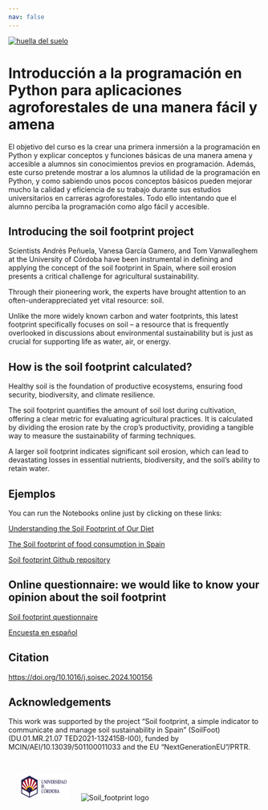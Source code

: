 ```yaml
---
nav: false
---
```


[<img src="images/soil_footprint_logo3.png" alt="huella del suelo" style="width:50%;" >](./index.md/)

# Introducción a la programación en Python para aplicaciones agroforestales de una manera fácil y amena

El objetivo del curso es la crear una primera inmersión a la programación en Python y explicar conceptos y funciones básicas de una manera amena y accesible a alumnos sin conocimientos previos en programación. Además, este curso pretende mostrar a los alumnos la utilidad de la programación en Python, y como sabiendo unos pocos conceptos básicos pueden mejorar mucho la calidad y eficiencia de su trabajo durante sus estudios universitarios en carreras agroforestales. Todo ello intentando que el alumno perciba la programación como algo fácil y accesible. 

## Introducing the soil footprint project

Scientists Andrés Peñuela, Vanesa García Gamero, and Tom Vanwalleghem at the University of Córdoba have been instrumental in defining and applying the concept of the soil footprint in Spain, where soil erosion presents a critical challenge for agricultural sustainability.

Through their pioneering work, the experts have brought attention to an often-underappreciated yet vital resource: soil.

Unlike the more widely known carbon and water footprints, this latest footprint specifically focuses on soil – a resource that is frequently overlooked in discussions about environmental sustainability but is just as crucial for supporting life as water, air, or energy.

## How is the soil footprint calculated?

Healthy soil is the foundation of productive ecosystems, ensuring food security, biodiversity, and climate resilience.

The soil footprint quantifies the amount of soil lost during cultivation, offering a clear metric for evaluating agricultural practices. It is calculated by dividing the erosion rate by the crop’s productivity, providing a tangible way to measure the sustainability of farming techniques.

A larger soil footprint indicates significant soil erosion, which can lead to devastating losses in essential nutrients, biodiversity, and the soil’s ability to retain water.

## Ejemplos

You can run the Notebooks online just by clicking on these links:

[Understanding the Soil Footprint of Our Diet](https://mybinder.org/v2/gh/Soil-footprint/Soil-footprint/HEAD?urlpath=notebooks/The%20soil%20footprint%20in%20our%20diet.ipynb)

[The Soil footprint of food consumption in Spain](https://mybinder.org/v2/gh/Soil-footprint/Soil-footprint/HEAD?urlpath=notebooks/The%20soil%20footprint%20in%20Spain.ipynb)

[Soil footprint Github repository](https://github.com/Soil-footprint)

## Online questionnaire: we would like to know your opinion about the soil footprint

[Soil footprint questionnaire](https://docs.google.com/forms/d/e/1FAIpQLScVE3zPnUdXt65AjO3m6f15aVcy1WSm6C_ElWuUd9qzGDlYDw/viewform?usp=sf_link)

[Encuesta en español](https://docs.google.com/forms/d/e/1FAIpQLSdwH7tF1xyY0JXaccqEDoxydr9HqjI8l9a1lpici4cXrs37qQ/viewform?usp=sf_link)

## Citation

https://doi.org/10.1016/j.soisec.2024.100156

## Acknowledgements
This work was supported by the project “Soil footprint, a simple indicator to communicate and manage soil sustainability in Spain” (SoilFoot) (DU.01.MR.21.07 TED2021-132415B-I00), funded by MCIN/AEI/10.13039/501100011033 and the EU “NextGenerationEU”/PRTR.

&nbsp;
<div class="row">
  <img src="images/UCO_logo.png" alt="UCO logo" style="width:20%;" hspace="20"> <img src="images/soil_footprint_logo.png" alt="Soil_footprint logo" style="width:10%;" hspace="00">
<div >
